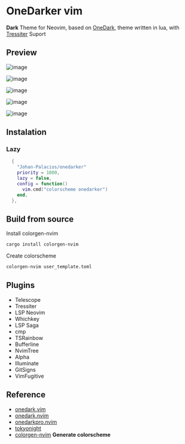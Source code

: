 # OneDarker vim

**Dark** Theme for Neovim, based on [OneDark](https://github.com/joshdick/onedark.vim), theme written in lua, with [Tressiter](https://github.com/nvim-treesitter/nvim-treesitter) Suport

## Preview

![image](https://user-images.githubusercontent.com/77251405/215610243-590faac9-2470-4712-bdd0-0263eb7704be.png)

![image](https://user-images.githubusercontent.com/77251405/215610180-28d65f76-e6ae-4bdf-9502-4750827a7b47.png)

![image](https://user-images.githubusercontent.com/77251405/215610450-0c7e73af-e9cb-4022-b3c8-85d1eba2e508.png)

![image](https://user-images.githubusercontent.com/77251405/215610769-744c8fb5-b42b-4873-b170-b4bb65bebbdb.png)

![image](https://user-images.githubusercontent.com/77251405/215610262-ff5b8974-e0eb-45d7-8b5f-6ed418aad8f4.png)

## Instalation

### Lazy

```lua
  {
    "Johan-Palacios/onedarker"
    priority = 1000,
    lazy = false,
    config = function()
      vim.cmd("colorscheme onedarker")
    end,
  },

```

## Build from source

Install colorgen-nvim

```bash
cargo install colorgen-nvim

```

Create colorscheme

```bash
colorgen-nvim user_template.toml

```

## Plugins

- Telescope
- Tressiter
- LSP Neovim
- Whichkey
- LSP Saga
- cmp
- TSRainbow
- Bufferline
- NvimTree
- Alpha
- Illuminate
- GitSigns
- VimFugitive

## Reference

- [onedark.vim](https://github.com/joshdick/onedark.vim)
- [onedark.nvim](https://github.com/navarasu/onedark.nvim)
- [onedarkpro.nvim](https://github.com/navarasu/onedark.nvim)
- [tokyonight](https://github.com/folke/tokyonight.nvim)
- [colorgen-nvim](https://github.com/ChristianChiarulli/colorgen-nvim) **Generate colorscheme**
